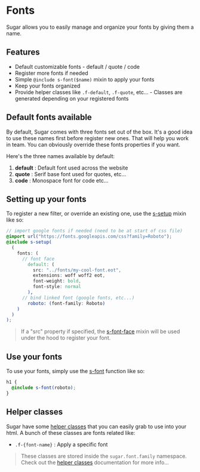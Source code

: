 # Fonts

Sugar allows you to easily manage and organize your fonts by giving them a name.

## Features

- Default customizable fonts - default / quote / code
- Register more fonts if needed
- Simple `@include s-font($name)` mixin to apply your fonts
- Keep your fonts organized
- Provide helper classes like `.f-default`, `.f-quote`, etc... - Classes are generated depending on your registered fonts

## Default fonts available

By default, Sugar comes with three fonts set out of the box. It's a good idea to use these names first before register new ones. That will help you work in team. You can obviously override these fonts properties if you want.

Here's the three names available by default:

1. **default** : Default font used across the website
2. **quote** : Serif base font used for quotes, etc...
3. **code** : Monospace font for code etc...

## Setting up your fonts

To register a new filter, or override an existing one, use the [s-setup](../src/sass/core/mixins/_s-setup.md) mixin like so:

```scss
// import google fonts if needed (need to be at start of css file)
@import url("https://fonts.googleapis.com/css?family=Roboto");
@include s-setup(
  (
    fonts: (
      // font face
        default: (
          src: "../fonts/my-cool-font.eot",
          extensions: woff woff2 eot,
          font-weight: bold,
          font-style: normal
        ),
      // bind linked font (google fonts, etc...)
        roboto: (font-family: Roboto)
    )
  )
);
```

> If a "src" property if specified, the [s-font-face](../src/sass/core/mixins/_s-font-face.md) mixin will be used under the hood to register your font.

## Use your fonts

To use your fonts, simply use the [s-font](../src/sass/core/functions/_s-font.md) function like so:

```scss
h1 {
  @include s-font(roboto);
}
```

## Helper classes

Sugar have some [helper classes](helper-classes.md) that you can easily grab to use into your html. A bunch of these classes are fonts related like:

- `.f-{font-name}` : Apply a specific font

> These classes are stored inside the `sugar.font.family` namespace. Check out the [helper classes](helper-classes.md) documentation for more info...
